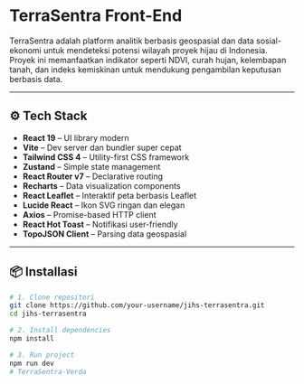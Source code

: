 # TerraSentra Front-End

TerraSentra adalah platform analitik berbasis geospasial dan data sosial-ekonomi untuk mendeteksi potensi wilayah proyek hijau di Indonesia. Proyek ini memanfaatkan indikator seperti NDVI, curah hujan, kelembapan tanah, dan indeks kemiskinan untuk mendukung pengambilan keputusan berbasis data.

---

## ⚙️ Tech Stack

- **React 19** – UI library modern
- **Vite** – Dev server dan bundler super cepat
- **Tailwind CSS 4** – Utility-first CSS framework
- **Zustand** – Simple state management
- **React Router v7** – Declarative routing
- **Recharts** – Data visualization components
- **React Leaflet** – Interaktif peta berbasis Leaflet
- **Lucide React** – Ikon SVG ringan dan elegan
- **Axios** – Promise-based HTTP client
- **React Hot Toast** – Notifikasi user-friendly
- **TopoJSON Client** – Parsing data geospasial

---

## 📦 Installasi

```bash
# 1. Clone repositori
git clone https://github.com/your-username/jihs-terrasentra.git
cd jihs-terrasentra

# 2. Install dependencies
npm install

# 3. Run project
npm run dev
# TerraSentra-Verda
